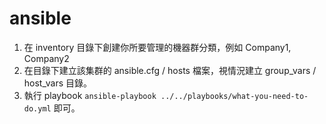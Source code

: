 # ansible

1. 在 inventory 目錄下創建你所要管理的機器群分類，例如 Company1, Company2
2. 在目錄下建立該集群的 ansible.cfg / hosts 檔案，視情況建立 group_vars / host_vars 目錄。
3. 執行 playbook `ansible-playbook ../../playbooks/what-you-need-to-do.yml` 即可。
